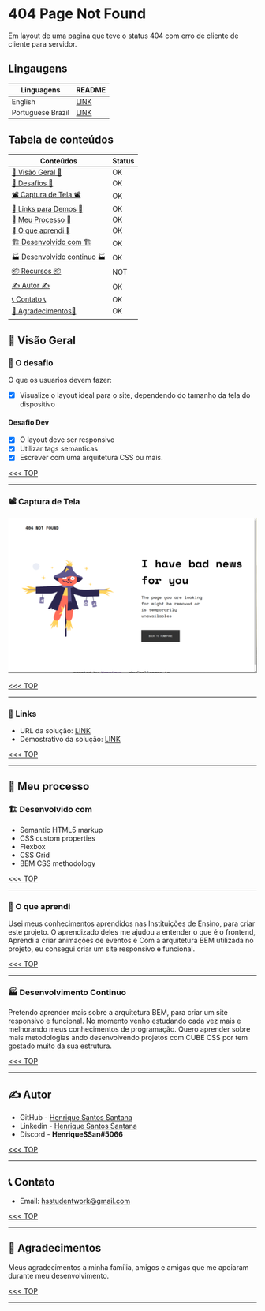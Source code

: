 # 404 Page Not Found

Em layout de uma pagina que teve o status 404 com erro de cliente de cliente para servidor.

## Lingaugens

|Linguagens       |README           |
|-----------------|-----------------|
|English          |[LINK](lll)      |
|Portuguese Brazil|[LINK](./README_pt-br.md)      |

## Tabela de conteúdos

|Conteúdos                                                |Status|
|---------------------------------------------------------|------|
|[👀 Visão Geral 👀](#👀-visão-geral)                     |OK    |
|[🎯 Desafios 🎯](#🎯-o-desafio)                          |OK    |
|[📽️ Captura de Tela 📽️](#📽️-captura-de-tela)             |OK    |
|[🧪 Links para Demos 🧪](#🧪-links)                      |OK    |
|[👟 Meu Processo 👟](#👟-meu-processo)                   |OK    |
|[📖 O que aprendi 📖](#📖-o-que-aprendi)                 |OK    |
|[🏗️ Desenvolvido com 🏗️](#🏗️-desenvolvido-com)           |OK    |
|[🏭 Desenvolvido continuo 🏭](#🏭-desenvolvido-continuo) |OK    |
|[📦 Recursos 📦](#📦-recursos)                           |NOT   |
|[✍️ Autor ✍️](#✍️-autor)                                    |OK    |
|[📞 Contato 📞](#📞-contato)                             |OK    |
|[🎊 Agradecimentos🎊](#🎊-agradecimentos)                |OK    |
|                                                         |      |

## 👀 Visão Geral

### 🎯 O desafio

O que os usuarios devem fazer:

- [x] Visualize o layout ideal para o site, dependendo do tamanho da tela do dispositivo

#### Desafio Dev

- [x] O layout deve ser responsivo
- [x] Utilizar tags semanticas
- [x] Escrever com uma arquitetura  CSS ou mais.

[<<< TOP](#tabela-de-conteúdos)

------------------------------------------------------------------

### 📽️ Captura de Tela

![Image](./screenshot.png)

[<<< TOP](#tabela-de-conteúdos)

------------------------------------------------------------------

### 🧪 Links

- URL da solução: [LINK](https://404-not-found-page-nine.vercel.app/)
- Demostrativo da solução: [LINK](https://404-not-found-page-nine.vercel.app/)

[<<< TOP](#tabela-de-conteúdos)

------------------------------------------------------------------

## 👟 Meu processo

### 🏗️ Desenvolvido com

- Semantic HTML5 markup
- CSS custom properties
- Flexbox
- CSS Grid
- BEM CSS methodology

[<<< TOP](#tabela-de-conteúdos)

------------------------------------------------------------------

### 📖 O que aprendi

Usei meus conhecimentos aprendidos nas Instituições de Ensino, para criar este projeto. O aprendizado deles me ajudou a entender o que é o frontend, Aprendi a criar animações de eventos e Com a arquitetura BEM utilizada no projeto, eu consegui criar um site responsivo e funcional.

[<<< TOP](#tabela-de-conteúdos)

------------------------------------------------------------------

### 🏭 Desenvolvimento Continuo

Pretendo aprender mais sobre a arquitetura BEM, para criar um site responsivo e funcional. No momento venho estudando cada vez mais e melhorando meus conhecimentos de programação. Quero aprender sobre mais metodologias ando desenvolvendo projetos com CUBE CSS por tem gostado muito da sua estrutura.

[<<< TOP](#tabela-de-conteúdos)

------------------------------------------------------------------

## ✍️ Autor

- GitHub - [Henrique Santos Santana](https://github.com/HenriqueSSan/)
- Linkedin - [Henrique Santos Santana](https://linkedin.com/in/henrique-santos-santana)
- Discord - **HenriqueSSan#5066**

[<<< TOP](#tabela-de-conteúdos)

------------------------------------------------------------------

## 📞 Contato

- Email: [hsstudentwork@gmail.com](https://mail.to:hsstudentwork@gmail.com)

[<<< TOP](#tabela-de-conteúdos)

------------------------------------------------------------------

## 🎊 Agradecimentos

Meus agradecimentos a minha família, amigos e amigas que me apoiaram durante meu desenvolvimento.

[<<< TOP](#tabela-de-conteúdos)

------------------------------------------------------------------

